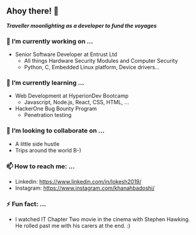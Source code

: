 ## Ahoy there! 👋
_**Traveller moonlighting as a developer to fund the voyages**_

### 🔭 I’m currently working on ...
- Senior Software Developer at Entrust Ltd
    - All things Hardware Security Modules and Computer Security
    - Python, C, Embedded Linux platform, Device drivers...

### 🌱 I’m currently learning ...
- Web Development at HyperionDev Bootcamp
    - Javascript, Node.js, React, CSS, HTML, ...
- HackerOne Bug Bounty Program
    - Penetration testing

### 👯 I’m looking to collaborate on ...
- A little side hustle
- Trips around the world B-)

### 📫 How to reach me: ...
- Linkedin: https://www.linkedin.com/in/lokesh2019/
- Instagram: https://www.instagram.com/khanahbadoshi/

### ⚡ Fun fact: ...
- I watched IT Chapter Two movie in the cinema with Stephen Hawking. He rolled past me with his carers at the end. :)
